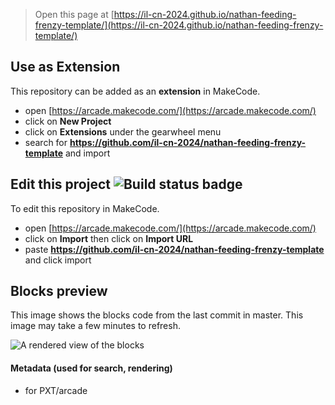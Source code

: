  


> Open this page at [https://il-cn-2024.github.io/nathan-feeding-frenzy-template/](https://il-cn-2024.github.io/nathan-feeding-frenzy-template/)

## Use as Extension

This repository can be added as an **extension** in MakeCode.

* open [https://arcade.makecode.com/](https://arcade.makecode.com/)
* click on **New Project**
* click on **Extensions** under the gearwheel menu
* search for **https://github.com/il-cn-2024/nathan-feeding-frenzy-template** and import

## Edit this project ![Build status badge](https://github.com/il-cn-2024/nathan-feeding-frenzy-template/workflows/MakeCode/badge.svg)

To edit this repository in MakeCode.

* open [https://arcade.makecode.com/](https://arcade.makecode.com/)
* click on **Import** then click on **Import URL**
* paste **https://github.com/il-cn-2024/nathan-feeding-frenzy-template** and click import

## Blocks preview

This image shows the blocks code from the last commit in master.
This image may take a few minutes to refresh.

![A rendered view of the blocks](https://github.com/il-cn-2024/nathan-feeding-frenzy-template/raw/master/.github/makecode/blocks.png)

#### Metadata (used for search, rendering)

* for PXT/arcade
<script src="https://makecode.com/gh-pages-embed.js"></script><script>makeCodeRender("{{ site.makecode.home_url }}", "{{ site.github.owner_name }}/{{ site.github.repository_name }}");</script>
